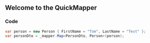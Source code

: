 ## Welcome to the QuickMapper

### Code
```cs
var person = new Person { FirstName = "Tom", LastName = "Test" };
var personDto = _mapper.Map<PersonDto, Person>(person);
```